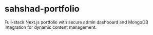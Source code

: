 # sahshad-portfolio
Full-stack Next.js portfolio with secure admin dashboard and MongoDB integration for dynamic content management.
